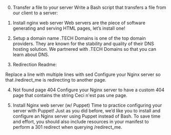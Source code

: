 0. Transfer a file to your server
Write a Bash script that transfers a file from our client to a server:

1. Install nginx web server
Web servers are the piece of software generating and serving HTML pages, let’s install one!

2. Setup a domain name
.TECH Domains is one of the top domain providers. They are known for the stability and quality of their DNS hosting solution. We partnered with .TECH Domains so that you can learn about DNS.

3. Redirection
Readme:

Replace a line with multiple lines with sed
Configure your Nginx server so that /redirect_me is redirecting to another page.

4. Not found page 404
Configure your Nginx server to have a custom 404 page that contains the string Ceci n'est pas une page.

5. Install Nginx web server (w/ Puppet)
Time to practice configuring your server with Puppet! Just as you did before, we’d like you to install and configure an Nginx server using Puppet instead of Bash. To save time and effort, you should also include resources in your manifest to perform a 301 redirect when querying /redirect_me.
